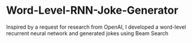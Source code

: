 # Word-Level-RNN-Joke-Generator
Inspired by a request for research from OpenAI, I developed a word-level recurrent neural network and generated jokes using Beam Search

